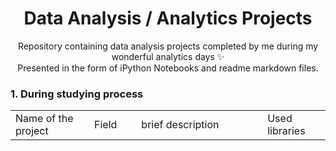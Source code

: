 <center><h1>Data Analysis / Analytics Projects</h1></center>

<p align=center>
Repository containing data analysis projects completed by me during my wonderful analytics days &#10024  <br>
Presented in the form of iPython Notebooks and readme markdown files.
</p>

<left><h3>1. During studying process</h3></left>
<table width=100% valign=top >
  <tr>
    <td width=25%>Name of the project</td>
    <td>Field</td>
    <td>brief description</td>    
    <td width=20%>Used libraries</td>
  </tr>
